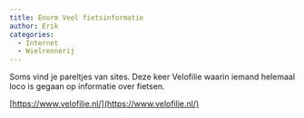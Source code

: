 ```yaml
---
title: Enorm Veel fietsinformatie 
author: Erik
categories:
  - Internet
  - Wielrennerij
---
```

Soms vind je pareltjes van sites. Deze keer Velofilie waarin iemand helemaal loco is gegaan op informatie over fietsen. 

[https://www.velofilie.nl/](https://www.velofilie.nl/)
